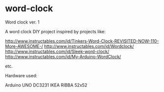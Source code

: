 # word-clock

Word clock ver. 1

A word clock DIY project inspired by projects like:

http://www.instructables.com/id/Tinkers-Word-Clock-REVISITED-NOW-110-More-AWESOME-/
http://www.instructables.com/id/Wordclock/
http://www.instructables.com/id/Sleek-word-clock/
http://www.instructables.com/id/My-Arduino-WordClock/

etc.

Hardware used:

Arduino UNO
DC3231
IKEA RIBBA 52x52
